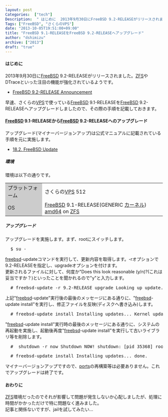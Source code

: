 ```yaml
---
layout: post
Categories:  ["tech"]
Description:  " はじめに  2013年9月30日にFreeBSD 9.2-RELEASEがリリースされました。ZFSやDTraceといった注目の機能が強化されているようです。      FreeBSD 9.2-RELEASE Announcement  "
Tags: ["FreeBSD", "さくらのVPS"]
date: "2013-10-05T19:51:00+09:00"
title: "FreeBSD 9.1-RELEASEをFreeBSD 9.2-RELEASEへアップグレード"
author: "dshimizu"
archive: ["2013"]
draft: "true"
---
```


<body>
<h4>はじめに</h4>
<p>2013年9月30日に<a class="keyword" href="http://d.hatena.ne.jp/keyword/FreeBSD">FreeBSD</a> 9.2-RELEASEがリリースされました。<a class="keyword" href="http://d.hatena.ne.jp/keyword/ZFS">ZFS</a>やDTraceといった注目の機能が強化されているようです。 </p>
<ul>  <li><a href="http://www.freebsd.org/releases/9.2R/announce.html">FreeBSD 9.2-RELEASE Announcement</a></li>
</ul>
<p>早速、さくらの<a class="keyword" href="http://d.hatena.ne.jp/keyword/VPS">VPS</a>で使っている<a class="keyword" href="http://d.hatena.ne.jp/keyword/FreeBSD">FreeBSD</a> 9.1-RELEASEを<a class="keyword" href="http://d.hatena.ne.jp/keyword/FreeBSD">FreeBSD</a> 9.2-RELEASEへアップグレードしましたので、その際の手順を記載しておきます。 </p> <a name="more"></a> <h4>
<a class="keyword" href="http://d.hatena.ne.jp/keyword/FreeBSD">FreeBSD</a> 9.1-RELEASEから<a class="keyword" href="http://d.hatena.ne.jp/keyword/FreeBSD">FreeBSD</a> 9.2-RELEASEへのアップグレード</h4>
<p>アップグレード(マイナーバージョンアップ)は公式マニュアルに記載されている手順を元に実施します。 </p>
<ul>  <li><a href="http://www.freebsd.org/doc/ja/books/handbook/updating-upgrading-freebsdupdate.html#freebsdupdate-upgrade">18.2. FreeBSD Update</a></li>
</ul> <h5>環境</h5>
<p>環境は以下の通りです。 </p>
<table>
<tr>  <td bgcolor="#cccccc">プラットフォーム</td>  <td>さくらの<a class="keyword" href="http://d.hatena.ne.jp/keyword/VPS">VPS</a> 512</td>
</tr>
<tr>  <td bgcolor="#cccccc">OS</td>  <td>
<a class="keyword" href="http://d.hatena.ne.jp/keyword/FreeBSD">FreeBSD</a> 9.1-RELEASE(GENERIC <a class="keyword" href="http://d.hatena.ne.jp/keyword/%A5%AB%A1%BC%A5%CD%A5%EB">カーネル</a>) <a class="keyword" href="http://d.hatena.ne.jp/keyword/amd64">amd64</a> on <a class="keyword" href="http://d.hatena.ne.jp/keyword/ZFS">ZFS</a> </td>
</tr>
</table> <h5>アップグレード</h5>
<p>アップグレードを実施します。まず、rootにスイッチします。 </p>
<pre class="terminal">  $ su -  
</pre>
<p><a class="keyword" href="http://d.hatena.ne.jp/keyword/freebsd">freebsd</a>-updateコマンドを実行して、更新内容を取得します。-rオプションで9.2-RELEASEを指定し、upgradeオプションを付けます。<br>更新されるファイルに対して、何度か"Does this look reasonable (y/n)?(これは妥当ですか？)といったことを聞かれるので"y"と入力します。 </p>
<pre class="terminal">  # freebsd-update -r 9.2-RELEASE upgrade Looking up update.FreeBSD.org mirrors... 5 mirrors found. Fetching public key from update4.freebsd.org... done. Fetching metadata signature for 9.1-RELEASE from update4.freebsd.org... done. Fetching metadata index... done. Fetching 2 metadata files... done. Inspecting system... done.  The following components of FreeBSD seem to be installed: kernel/generic src/src world/base  The following components of FreeBSD do not seem to be installed: world/doc world/games world/lib32  Does this look reasonable (y/n)? y … … … /usr/src/usr.sbin/zzz/zzz.8 /usr/src/usr.sbin/zzz/zzz.sh /var/db/mergemaster.mtree /var/named/etc/namedb/master/empty.db /var/named/etc/namedb/master/localhost-forward.db /var/named/etc/namedb/master/localhost-reverse.db /var/named/etc/namedb/named.conf /var/named/etc/namedb/named.root /var/yp/Makefile.dist To install the downloaded upgrades, run "/usr/sbin/freebsd-update install".  </pre> <p>上記"<a class="keyword" href="http://d.hatena.ne.jp/keyword/freebsd">freebsd</a>-update"実行後の最後のメッセージにある通りに、"<a class="keyword" href="http://d.hatena.ne.jp/keyword/freebsd">freebsd</a>-update install"を実行し、修正ファイルを反映(ディスクへ書き込み)します。 </p>
<pre class="terminal">  # freebsd-update install Installing updates... Kernel updates have been installed.  Please reboot and run "/usr/sbin/freebsd-update install" again to finish installing updates.  </pre> <p>"<a class="keyword" href="http://d.hatena.ne.jp/keyword/freebsd">freebsd</a>-update install"実行時の最後のメッセージにある通りに、システムの再起動を実施し、起動後再度"<a class="keyword" href="http://d.hatena.ne.jp/keyword/freebsd">freebsd</a>-update install"を実行して古いライブラリ等を削除します。 </p>
<pre class="terminal">  #  shutdown -r now Shutdown NOW! shutdown: [pid 35368] root@hostname:/root # *** FINAL System shutdown message from xxxxx@hostname.sakura.ne.jp ***  System going down IMMEDIATELY  </pre> <pre class="terminal">  # freebsd-update install Installing updates... done.  
</pre>
<p>マイナーバージョンアップですので、<a class="keyword" href="http://d.hatena.ne.jp/keyword/ports">ports</a>の再構築等は必要ありません。これでアップグレードは終了です。 </p> <h4>おわりに</h4>
<p><a class="keyword" href="http://d.hatena.ne.jp/keyword/ZFS">ZFS</a>環境だったのでそれが影響して問題が発生しないか心配しましたが、処理に時間がかかっただけで特に問題なく進みました。<br>記事と関係ないですが、jailを試してみたい… </p>
</body>

<!-- more -->


